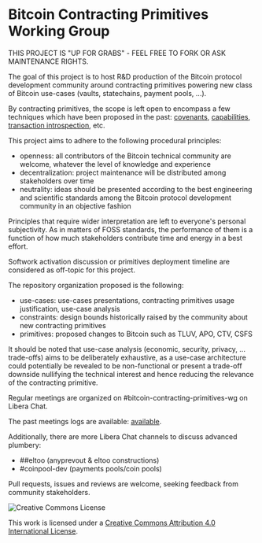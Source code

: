 # Bitcoin Contracting Primitives Working Group

THIS PROJECT IS "UP FOR GRABS" - FEEL FREE TO FORK OR ASK MAINTENANCE RIGHTS.

The goal of this project is to host R&D production of the Bitcoin protocol development
community around contracting primitives powering new class of Bitcoin use-cases (vaults,
statechains, payment pools, ...).

By contracting primitives, the scope is left open to encompass a few techniques which
have been proposed in the past: [covenants](https://fc17.ifca.ai/bitcoin/papers/bitcoin17-final28.pdf), [capabilities](https://lists.linuxfoundation.org/pipermail/bitcoin-dev/2021-December/019722.html), [transaction introspection](https://lists.linuxfoundation.org/pipermail/bitcoin-dev/2022-July/020753.html), etc.

This project aims to adhere to the following procedural principles:
- openness: all contributors of the Bitcoin technical community are welcome, whatever the level of knowledge and experience
- decentralization: project maintenance will be distributed among stakeholders over time
- neutrality: ideas should be presented according to the best engineering and scientific standards among the Bitcoin protocol development community in an objective fashion

Principles that require wider interpretation are left to everyone's personal subjectivity. As in matters of FOSS standards, the performance of
them is a function of how much stakeholders contribute time and energy in a best effort.

Softwork activation discussion or primitives deployment timeline are considered as off-topic for this
project.

The repository organization proposed is the following:
- use-cases: use-cases presentations, contracting primitives usage justification, use-case analysis
- constraints: design bounds historically raised by the community about new contracting primitives
- primitives: proposed changes to Bitcoin such as TLUV, APO, CTV, CSFS
 
It should be noted that use-case analysis (economic, security, privacy, ... trade-offs) aims to be
deliberately exhaustive, as a use-case architecture could potentially be revealed to be
non-functional or present a trade-off downside nullifying the technical interest and hence reducing the relevance of the contracting primitive.

Regular meetings are organized on #bitcoin-contracting-primitives-wg on Libera Chat.

The past meetings logs are available: [available](meetings/README.md).

Additionally, there are more Libera Chat channels to discuss advanced plumbery:
- ##eltoo (anyprevout & eltoo constructions)
- #coinpool-dev (payments pools/coin pools)

Pull requests, issues and reviews are welcome, seeking feedback from community stakeholders.

![Creative Commons License](https://i.creativecommons.org/l/by/4.0/88x31.png "License CC-BY")

This work is licensed under a [Creative Commons Attribution 4.0 International License](https://creativecommons.org/licenses/by/4.0/).
